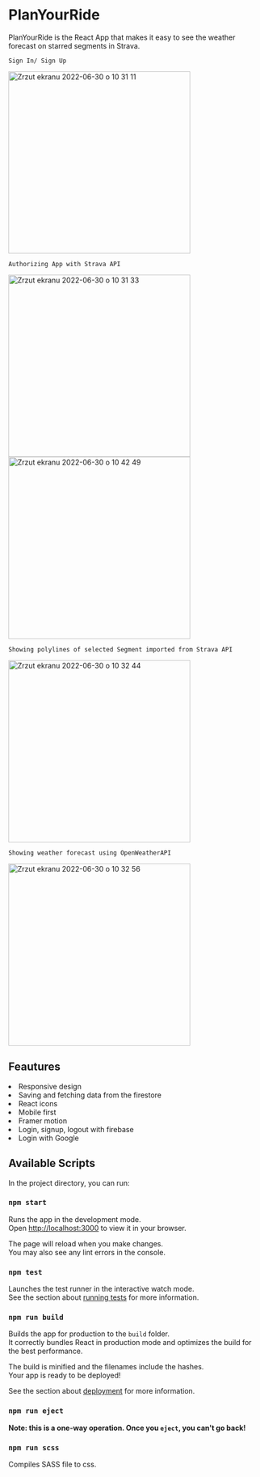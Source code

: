 # PlanYourRide
PlanYourRide is the React App that makes it easy to see the weather forecast on starred segments in Strava.

`Sign In/ Sign Up`

<img width="360" alt="Zrzut ekranu 2022-06-30 o 10 31 11" src="https://user-images.githubusercontent.com/94534923/176632373-cbed8248-a79f-4437-804f-71c85bf8c72a.png">

`Authorizing App with Strava API`

<img width="360" alt="Zrzut ekranu 2022-06-30 o 10 31 33" src="https://user-images.githubusercontent.com/94534923/176632438-818b0e28-dc41-44ca-b020-b05d89c2c71e.png">
<img width="360" alt="Zrzut ekranu 2022-06-30 o 10 42 49" src="https://user-images.githubusercontent.com/94534923/176633673-b5c82717-dc0c-48eb-9a7a-854e0f70eabc.png">

`Showing polylines of selected Segment imported from Strava API`

<img width="360" alt="Zrzut ekranu 2022-06-30 o 10 32 44" src="https://user-images.githubusercontent.com/94534923/176632454-11a94918-519f-43c3-8e40-e15436dd0a3d.png">

`Showing weather forecast using OpenWeatherAPI`

<img width="360" alt="Zrzut ekranu 2022-06-30 o 10 32 56" src="https://user-images.githubusercontent.com/94534923/176632449-39ca8d01-b911-4e88-803d-77cee47d9905.png">

## Feautures
<li>Responsive design</li>
<li>Saving and fetching data from the firestore</li>
<li>React icons</li>
<li>Mobile first</li>
<li>Framer motion</li>
<li>Login, signup, logout with firebase</li>
<li>Login with Google</li>

## Available Scripts

In the project directory, you can run:

### `npm start`

Runs the app in the development mode.\
Open [http://localhost:3000](http://localhost:3000) to view it in your browser.

The page will reload when you make changes.\
You may also see any lint errors in the console.

### `npm test`

Launches the test runner in the interactive watch mode.\
See the section about [running tests](https://facebook.github.io/create-react-app/docs/running-tests) for more information.

### `npm run build`

Builds the app for production to the `build` folder.\
It correctly bundles React in production mode and optimizes the build for the best performance.

The build is minified and the filenames include the hashes.\
Your app is ready to be deployed!

See the section about [deployment](https://facebook.github.io/create-react-app/docs/deployment) for more information.

### `npm run eject`

**Note: this is a one-way operation. Once you `eject`, you can't go back!**

### `npm run scss`

Compiles SASS file to css.
